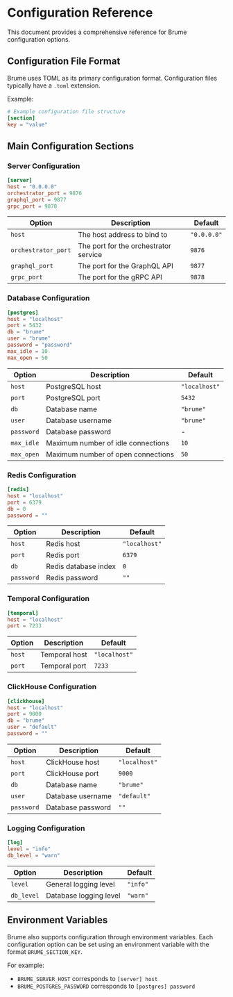 # Configuration Reference

This document provides a comprehensive reference for Brume configuration options.

## Configuration File Format

Brume uses TOML as its primary configuration format. Configuration files typically have a `.toml` extension.

Example:

```toml
# Example configuration file structure
[section]
key = "value"
```

## Main Configuration Sections

### Server Configuration

```toml
[server]
host = "0.0.0.0"
orchestrator_port = 9876
graphql_port = 9877
grpc_port = 9878
```

| Option              | Description                           | Default     |
| ------------------- | ------------------------------------- | ----------- |
| `host`              | The host address to bind to           | `"0.0.0.0"` |
| `orchestrator_port` | The port for the orchestrator service | `9876`      |
| `graphql_port`      | The port for the GraphQL API          | `9877`      |
| `grpc_port`         | The port for the gRPC API             | `9878`      |

### Database Configuration

```toml
[postgres]
host = "localhost"
port = 5432
db = "brume"
user = "brume"
password = "password"
max_idle = 10
max_open = 50
```

| Option     | Description                        | Default       |
| ---------- | ---------------------------------- | ------------- |
| `host`     | PostgreSQL host                    | `"localhost"` |
| `port`     | PostgreSQL port                    | `5432`        |
| `db`       | Database name                      | `"brume"`     |
| `user`     | Database username                  | `"brume"`     |
| `password` | Database password                  | -             |
| `max_idle` | Maximum number of idle connections | `10`          |
| `max_open` | Maximum number of open connections | `50`          |

### Redis Configuration

```toml
[redis]
host = "localhost"
port = 6379
db = 0
password = ""
```

| Option     | Description          | Default       |
| ---------- | -------------------- | ------------- |
| `host`     | Redis host           | `"localhost"` |
| `port`     | Redis port           | `6379`        |
| `db`       | Redis database index | `0`           |
| `password` | Redis password       | `""`          |

### Temporal Configuration

```toml
[temporal]
host = "localhost"
port = 7233
```

| Option | Description   | Default       |
| ------ | ------------- | ------------- |
| `host` | Temporal host | `"localhost"` |
| `port` | Temporal port | `7233`        |

### ClickHouse Configuration

```toml
[clickhouse]
host = "localhost"
port = 9000
db = "brume"
user = "default"
password = ""
```

| Option     | Description       | Default       |
| ---------- | ----------------- | ------------- |
| `host`     | ClickHouse host   | `"localhost"` |
| `port`     | ClickHouse port   | `9000`        |
| `db`       | Database name     | `"brume"`     |
| `user`     | Database username | `"default"`   |
| `password` | Database password | `""`          |

### Logging Configuration

```toml
[log]
level = "info"
db_level = "warn"
```

| Option     | Description            | Default  |
| ---------- | ---------------------- | -------- |
| `level`    | General logging level  | `"info"` |
| `db_level` | Database logging level | `"warn"` |

## Environment Variables

Brume also supports configuration through environment variables. Each configuration option can be set using an environment variable with the format `BRUME_SECTION_KEY`.

For example:

- `BRUME_SERVER_HOST` corresponds to `[server] host`
- `BRUME_POSTGRES_PASSWORD` corresponds to `[postgres] password`
